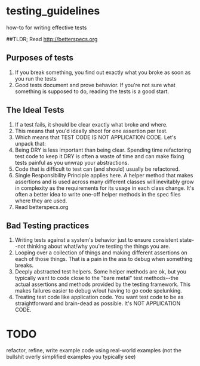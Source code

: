 # testing_guidelines
how-to for writing effective tests

##TLDR; Read http://betterspecs.org

## Purposes of tests
1. If you break something, you find out exactly what you broke as soon
   as you run the tests
1. Good tests document and prove behavior. If you're not sure what
   something is supposed to do, reading the tests is a good start.

## The Ideal Tests

1. If a test fails, it should be clear exactly what broke and where.
1. This means that you'd ideally shoot for one assertion per test.
1. Which means that TEST CODE IS NOT APPLICATION CODE. Let's unpack
   that:
  1. Being DRY is less important than being clear. Spending time
     refactoring test code to keep it DRY is often a waste of time and
can make fixing tests painful as you unwrap your abstractions.
  1. Code that is difficult to test can (and should) usually be refactored.
  1. Single Responsibility Principle applies here. A helper method that
     makes assertions and is used across many different classes will
inevitably grow in complexity as the requirements for its usage in each
class change. It's often a better idea to write one-off helper methods in the spec files where they are used.
1. Read betterspecs.org

## Bad Testing practices

1. Writing tests against a system's behavior just to ensure consistent
   state--not thinking about what/why you're testing the things you are.
1. Looping over a collection of things and making different assertions on
   each of those things. That is a pain in the ass to debug when something breaks.
1. Deeply abstracted test helpers. Some helper methods are ok, but you
   typically want to code close to the "bare metal" test methods--the
actual assertions and methods provided by the testing framework. This
makes failures easier to debug w/out having to go code spelunking.
1. Treating test code like application code. You want test code to be as
   straightforward and brain-dead as possible. It's NOT APPLICATION
CODE.

# TODO
refactor, refine, write example code using real-world examples (not the
bullshit overly simplified examples you typically see)
